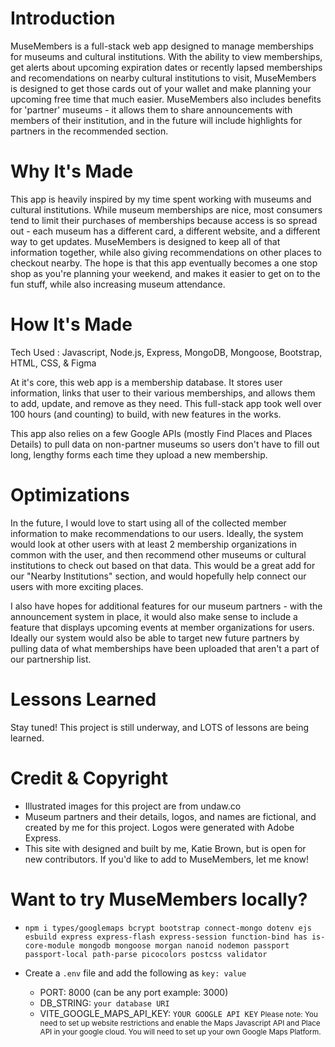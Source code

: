 # Introduction
MuseMembers is a full-stack web app designed to manage memberships for museums and cultural institutions. With the ability to view memberships, get alerts about upcoming expiration dates or recently lapsed memberships and recomendations on nearby cultural institutions to visit, MuseMembers is designed to get those cards out of your wallet and make planning your upcoming free time that much easier. MuseMembers also includes benefits for 'partner' museums - it allows them to share announcements with members of their institution, and in the future will include highlights for partners in the recommended section.

# Why It's Made
This app is heavily inspired by my time spent working with museums and cultural institutions. While museum memberships are nice, most consumers tend to limit their purchases of memberships because access is so spread out - each museum has a different card, a different website, and a different way to get updates. MuseMembers is designed to keep all of that information together, while also giving recommendations on other places to checkout nearby. The hope is that this app eventually becomes a one stop shop as you're planning your weekend, and makes it easier to get on to the fun stuff, while also increasing museum attendance.

# How It's Made
Tech Used : Javascript, Node.js, Express, MongoDB, Mongoose, Bootstrap, HTML, CSS, & Figma

At it's core, this web app is a membership database. It stores user information, links that user to their various memberships, and allows them to add, update, and remove as they need. This full-stack app took well over 100 hours (and counting) to build, with new features in the works. 

This app also relies on a few Google APIs (mostly Find Places and Places Details) to pull data on non-partner museums so users don't have to fill out long, lengthy forms each time they upload a new membership.

# Optimizations
In the future, I would love to start using all of the collected member information to make recommendations to our users. Ideally, the system would look at other users with at least 2 membership organizations in common with the user, and then recommend other museums or cultural institutions to check out based on that data. This would be a great add for our "Nearby Institutions" section, and would hopefully help connect our users with more exciting places.

I also have hopes for additional features for our museum partners - with the announcement system in place, it would also make sense to include a feature that displays upcoming events at member organizations for users. Ideally our system would also be able to target new future partners by pulling data of what memberships have been uploaded that aren't a part of our partnership list.

# Lessons Learned
Stay tuned! This project is still underway, and LOTS of lessons are being learned.

# Credit & Copyright
- Illustrated images for this project are from undaw.co
- Museum partners and their details, logos, and names are fictional, and created by me for this project. Logos were generated with Adobe Express.
- This site with designed and built by me, Katie Brown, but is open for new contributors. If you'd like to add to MuseMembers, let me know!

# Want to try MuseMembers locally?

- `npm i types/googlemaps bcrypt bootstrap connect-mongo dotenv ejs esbuild express express-flash express-session function-bind has is-core-module mongodb mongoose morgan nanoid nodemon passport passport-local path-parse picocolors postcss validator`

- Create a `.env` file and add the following as `key: value` 
  - PORT: 8000 (can be any port example: 3000) 
  - DB_STRING: `your database URI` 
  - VITE_GOOGLE_MAPS_API_KEY: `YOUR GOOGLE API KEY`
    <small> Please note: You need to set up website restrictions and enable the Maps Javascript API and Place API in your google cloud. You will need to set up your own Google Maps Platform. </small>
